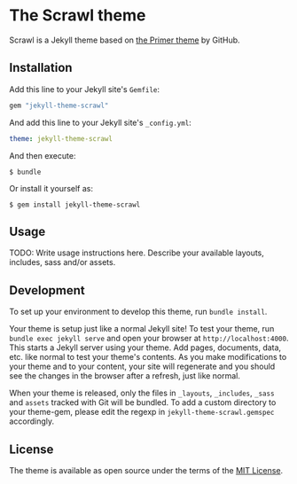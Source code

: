 # The Scrawl theme

Scrawl is a Jekyll theme based on [the Primer theme](https://github.com/pages-themes/primer) by GitHub.

## Installation

Add this line to your Jekyll site's `Gemfile`:

```ruby
gem "jekyll-theme-scrawl"
```

And add this line to your Jekyll site's `_config.yml`:

```yaml
theme: jekyll-theme-scrawl
```

And then execute:

    $ bundle

Or install it yourself as:

    $ gem install jekyll-theme-scrawl

## Usage

TODO: Write usage instructions here. Describe your available layouts, includes, sass and/or assets.

## Development

To set up your environment to develop this theme, run `bundle install`.

Your theme is setup just like a normal Jekyll site! To test your theme, run `bundle exec jekyll serve` and open your browser at `http://localhost:4000`. This starts a Jekyll server using your theme. Add pages, documents, data, etc. like normal to test your theme's contents. As you make modifications to your theme and to your content, your site will regenerate and you should see the changes in the browser after a refresh, just like normal.

When your theme is released, only the files in `_layouts`, `_includes`, `_sass` and `assets` tracked with Git will be bundled.
To add a custom directory to your theme-gem, please edit the regexp in `jekyll-theme-scrawl.gemspec` accordingly.

## License

The theme is available as open source under the terms of the [MIT License](https://opensource.org/licenses/MIT).

